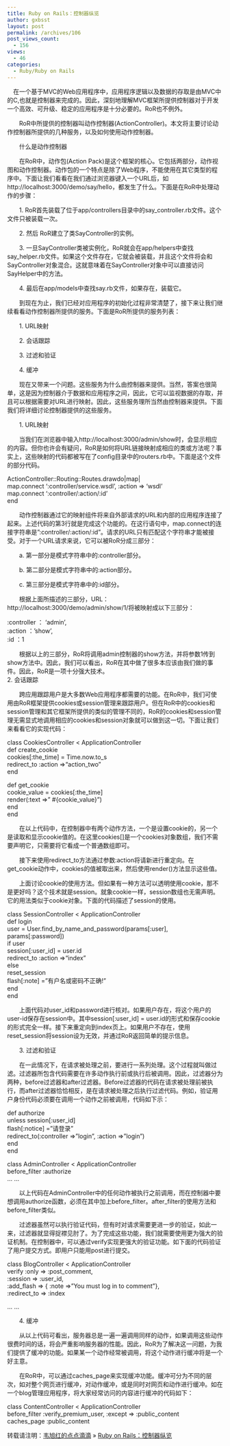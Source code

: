 ```yaml
---
title: Ruby on Rails：控制器纵览
author: gxbsst
layout: post
permalink: /archives/106
post_views_count:
  - 156
views:
  - 46
categories:
  - Ruby/Ruby on Rails
---
```

　在一个基于MVC的Web应用程序中，应用程序逻辑以及数据的存取是由MVC中的C,也就是控制器来完成的。因此，深刻地理解MVC框架所提供控制器对于开发一个高效、可升级、稳定的应用程序是十分必要的。RoR也不例外。 

　　RoR中所提供的控制器叫动作控制器(ActionController)。本文将主要讨论动作控制器所提供的几种服务，以及如何使用动作控制器。

　　什么是动作控制器

　　在RoR中，动作包(Action Pack)是这个框架的核心。它包括两部分，动作视图和动作控制器。动作包的一个特点是除了Web程序，不能使用在其它类型的程序中。下面让我们看看在我们通过浏览器键入一个URL后，如http://localhost:3000/demo/say/hello，都发生了什么。下面是在RoR中处理动作的步骤：

　　1. RoR首先装载了位于app/controllers目录中的say_controller.rb文件。这个文件只被装载一次。

　　2. 然后 RoR建立了类SayController的实例。

　　3. 一旦SayController类被实例化，RoR就会在app/helpers中查找say_helper.rb文件。如果这个文件存在，它就会被装载，并且这个文件将会和SayController对象混合。这就意味着在SayController对象中可以直接访问SayHelper中的方法。

　　4. 最后在app/models中查找say.rb文件，如果存在，装载它。

　　到现在为止，我们已经对应用程序的初始化过程非常清楚了，接下来让我们继续看看动作控制器所提供的服务。下面是RoR所提供的服务列表：

　　1. URL映射

　　2. 会话跟踪

　　3. 过滤和验证

　　4. 缓冲

　　现在又带来一个问题。这些服务为什么由控制器来提供。当然，答案也很简单，这是因为控制器介于数据和应用程序之间，因此，它可以监视数据的存取，并且可以根据需要对URL进行映射。因此，这些服务理所当然由控制器来提供。下面我们将详细讨论控制器提供的这些服务。

　　1. URL映射

　　当我们在浏览器中输入http://localhost:3000/admin/show时，会显示相应的内容。但你也许会有疑问，RoR是如何将URL链接映射成相应的类或方法呢？事实上，这些映射的代码都被写在了config目录中的routers.rb中。下面是这个文件的部分代码。

ActionController::Routing::Routes.drawdo|map|  
map.connect &#8216;:controller/service.wsdl&#8217;, :action => &#8216;wsdl&#8217;  
map.connect &#8216;:controller/:action/:id&#8217;  
end

　　动作控制器通过它的映射组件将来自外部请求的URL和内部的应用程序连接了起来。上述代码的第3行就是完成这个功能的。在这行语句中，map.connect的连接字符串是&#8221;:controller/:action/:id&#8221;。请求的URL只有匹配这个字符串才能被接受。对于一个URL请求来说，它可以被RoR分成三部分：

　　a. 第一部分是模式字符串中的:controller部分。

　　b. 第二部分是模式字符串中的:action部分。

　　c. 第三部分是模式字符串中的:id部分。

　　根据上面所描述的三部分，URL：http://localhost:3000/demo/admin/show/1/将被映射成以下三部分：

:controller ： &#8216;admin&#8217;,  
:action ：&#8217;show&#8217;,  
:id ：1

　　根据以上的三部分，RoR将调用admin控制器的show方法，并将参数1传到show方法中。因此，我们可以看出，RoR在其中做了很多本应该由我们做的事件。因此，RoR是一项十分强大技术。  
2. 会话跟踪

　　跨应用跟踪用户是大多数Web应用程序都需要的功能。在RoR中，我们可使用由RoR框架提供cookies或session管理来跟踪用户。但在RoR中的cookies和session管理和其它框架所提供的类似的管理不同的，RoR的cookies和session管理无需显式地调用相应的cookies和session对象就可以做到这一切。下面让我们来看看它的实现代码：

class CookiesController < ApplicationController  
def create_cookie  
cookies[:the\_time] = Time.now.to\_s  
redirect\_to :action =>&#8220;action\_two&#8221;  
end

def get_cookie  
cookie\_value = cookies[:the\_time]  
render(:text =>&#8221; #{cookie_value}&#8221;)  
end  
end

　　在以上代码中，在控制器中有两个动作方法，一个是设置cookie的，另一个是读取和显示cookie值的。在这里cookies[]是一个cookies对象数组，我们不需要声明它，只需要将它看成一个普通数组即可。

　　接下来使用redirect\_to方法通过参数:action将请新进行重定向。在get\_cookie动作中，cookies的值被取出来，然后使用render()方法显示这些值。

　　上面讨论cookie的使用方法。但如果有一种方法可以透明使用cookie，那不是更好吗？这个技术就是session。就象cookie一样，session数组也无需声明。它的用法类似于cookie对象。下面的代码描述了session的使用。

class SessionController < ApplicationController  
def login  
user = User.find\_by\_name\_and\_password(params[:user], params[:password])  
if user  
session[:user_id] = user.id  
redirect_to :action =>&#8220;index&#8221;  
else  
reset_session  
flash[:note] =&#8221;有户名或密码不正确!&#8221;  
end  
end

　　上面代码对user\_id和password进行核对。如果用户存在，将这个用户的user-id保存在session中。其中session[:user\_id] = user.id的形式和保存cookie的形式完全一样。接下来重定向到index页上。如果用户不存在，使用reset_session将session设为无效，并通过RoR返回简单的提示信息。

　　3. 过滤和验证

　　在一此情况下，在请求被处理之前，要进行一系列处理。这个过程就叫做过滤。过滤器所包含代码需要在许多动作执行前或执行后被调用。因此，过滤器分为两种，before过滤器和after过滤器。Before过滤器的代码在请求被处理前被执行，而after过滤器恰恰相反，是在请求被处理之后执行过滤代码。例如，验证用户身份代码必须要在调用一个动作之前被调用，代码如下示：

def authorize  
unless session[:user_id]  
flash[:notice] =&#8221;请登录&#8221;  
redirect_to(:controller =>&#8221;login&#8221;, :action =>&#8221;login&#8221;)  
end  
end

class AdminController < ApplicationController  
before_filter :authorize  
… …

　　以上代码在AdminController中的任何动作被执行之前调用，而在控制器中要想调用authorize函数，必须在其中加上before\_filter。after\_filter的使用方法和before_filter类似。

　　过滤器虽然可以执行验证代码，但有时对请求需要更进一步的验证，如此一来，过滤器就显得捉襟见肘了。为了完成这些功能，我们就需要使用更为强大的验证机制。在控制器中，可以通过verify实现更强大的验证功能。如下面的代码验证了用户提交方式。即用户只能用post进行提交。

class BlogController < ApplicationController  
verify :only => :post_comment,  
:session => :user_id,  
:add_flash => { :note =>&#8221;You must log in to comment&#8221;},  
:redirect_to => :index

… …

　　4. 缓冲

　　从以上代码可看出，服务器总是一遍一遍调用同样的动作，如果调用这些动作很费时间的话，将会严重影响服务器的性能。因此，RoR为了解决这一问题，为我们提供了缓冲的功能。如果某一个动作经常被调用，将这个动作进行缓冲将是一个好主意。

　　在RoR中，可以通过caches_page来实现缓冲功能。缓冲可分为不同的层次，如对整个网页进行缓冲，对动作缓冲，或是同时对网页和动作进行缓冲。如在一个blog管理应用程序，将大家经常访问的内容进行缓冲的代码如下：

class ContentController < ApplicationController  
before\_filter :verify\_premium\_user, :except => :public\_content  
caches\_page :public\_content

转载请注明：[韦旭红的点点滴滴][1] &raquo; [Ruby on Rails：控制器纵览][2]

 [1]: http://www.weixuhong.com
 [2]: http://www.weixuhong.com/archives/106